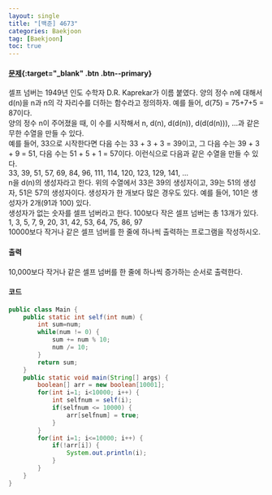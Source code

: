```yaml
---
layout: single
title: "[백준] 4673"
categories: Baekjoon
tag: [Baekjoon]
toc: true
---
```


#### [문제](https://www.acmicpc.net/problem/4673){:target="\_blank" .btn .btn--primary}
셀프 넘버는 1949년 인도 수학자 D.R. Kaprekar가 이름 붙였다. 양의 정수 n에 대해서 d(n)을 n과 n의 각 자리수를 더하는 함수라고 정의하자. 예를 들어, d(75) = 75+7+5 = 87이다.  
양의 정수 n이 주어졌을 때, 이 수를 시작해서 n, d(n), d(d(n)), d(d(d(n))), ...과 같은 무한 수열을 만들 수 있다.  
예를 들어, 33으로 시작한다면 다음 수는 33 + 3 + 3 = 39이고, 그 다음 수는 39 + 3 + 9 = 51, 다음 수는 51 + 5 + 1 = 57이다. 이런식으로 다음과 같은 수열을 만들 수 있다.  
33, 39, 51, 57, 69, 84, 96, 111, 114, 120, 123, 129, 141, ...  
n을 d(n)의 생성자라고 한다. 위의 수열에서 33은 39의 생성자이고, 39는 51의 생성자, 51은 57의 생성자이다. 생성자가 한 개보다 많은 경우도 있다. 예를 들어, 101은 생성자가 2개(91과 100) 있다.  
생성자가 없는 숫자를 셀프 넘버라고 한다. 100보다 작은 셀프 넘버는 총 13개가 있다. 1, 3, 5, 7, 9, 20, 31, 42, 53, 64, 75, 86, 97  
10000보다 작거나 같은 셀프 넘버를 한 줄에 하나씩 출력하는 프로그램을 작성하시오.

#### 출력
10,000보다 작거나 같은 셀프 넘버를 한 줄에 하나씩 증가하는 순서로 출력한다.

#### 코드
```java
public class Main { 
    public static int self(int num) { 
        int sum=num; 
        while(num != 0) { 
            sum += num % 10; 
            num /= 10; 
        } 
        return sum; 
    } 
    public static void main(String[] args) { 
        boolean[] arr = new boolean[10001]; 
        for(int i=1; i<10000; i++) {
            int selfnum = self(i);
            if(selfnum <= 10000) {
                arr[selfnum] = true;
            }
        }
        for(int i=1; i<=10000; i++) {
            if(!arr[i]) {
                System.out.println(i);
            }
        }
    }
}
```